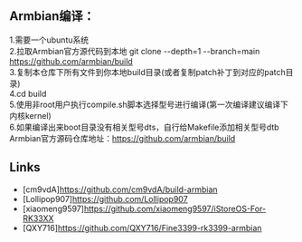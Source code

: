 ## Armbian编译：
1.需要一个ubuntu系统  
2.拉取Armbian官方源代码到本地  git clone --depth=1 --branch=main https://github.com/armbian/build  
3.复制本仓库下所有文件到你本地build目录(或者复制patch补丁到对应的patch目录)  
4.cd build  
5.使用非root用户执行compile.sh脚本选择型号进行编译(第一次编译建议编译下内核kernel)  
6.如果编译出来boot目录没有相关型号dts，自行给Makefile添加相关型号dtb  
Armbian官方源码仓库地址：https://github.com/armbian/build  



## Links  
- [cm9vdA]https://github.com/cm9vdA/build-armbian
- [Lollipop907]https://github.com/Lollipop907
- [xiaomeng9597]https://github.com/xiaomeng9597/iStoreOS-For-RK33XX
- [QXY716]https://github.com/QXY716/Fine3399-rk3399-armbian

